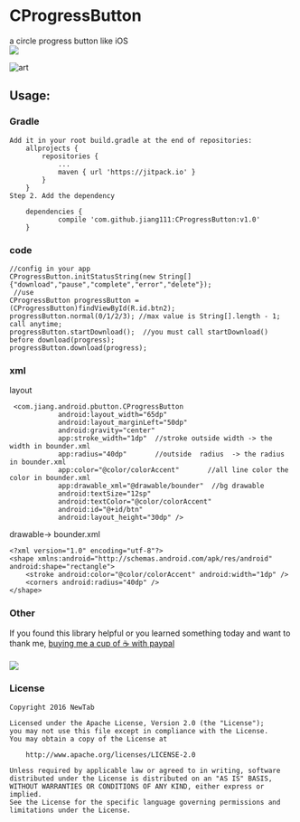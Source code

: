 # CProgressButton

a circle progress button like iOS <br />
[![](https://jitpack.io/v/jiang111/CProgressButton.svg)](https://jitpack.io/#jiang111/CProgressButton) <br />

![art](https://raw.githubusercontent.com/jiang111/CProgressButton/master/art/art2.gif)

## Usage:

### Gradle
```
Add it in your root build.gradle at the end of repositories:
	allprojects {
		repositories {
			...
			maven { url 'https://jitpack.io' }
		}
	}
Step 2. Add the dependency

	dependencies {
	        compile 'com.github.jiang111:CProgressButton:v1.0'
	}
```


### code
```
//config in your app
CProgressButton.initStatusString(new String[]{"download","pause","complete","error","delete"});
 //use 
CProgressButton progressButton = (CProgressButton)findViewById(R.id.btn2);
progressButton.normal(0/1/2/3); //max value is String[].length - 1;  call anytime;
progressButton.startDownload();  //you must call startDownload() before download(progress);
progressButton.download(progress);
```
### xml

layout
```
 <com.jiang.android.pbutton.CProgressButton
            android:layout_width="65dp"
            android:layout_marginLeft="50dp"
            android:gravity="center"
            app:stroke_width="1dp"  //stroke outside width -> the width in bounder.xml
            app:radius="40dp"       //outside  radius  -> the radius in bounder.xml
            app:color="@color/colorAccent"       //all line color the color in bounder.xml
            app:drawable_xml="@drawable/bounder"  //bg drawable
            android:textSize="12sp"
            android:textColor="@color/colorAccent"
            android:id="@+id/btn"
            android:layout_height="30dp" />
```
drawable-> bounder.xml
```
<?xml version="1.0" encoding="utf-8"?>
<shape xmlns:android="http://schemas.android.com/apk/res/android" android:shape="rectangle">
    <stroke android:color="@color/colorAccent" android:width="1dp" />
    <corners android:radius="40dp" />
</shape>
```

### Other
 If you found this library helpful or you learned something today and want to thank me, [buying me a cup of ☕️  with paypal](https://www.paypal.me/jyuesong) <br /><br />
![](https://raw.githubusercontent.com/jiang111/RxJavaApp/master/qrcode/wechat_alipay.png)


### License

    Copyright 2016 NewTab

    Licensed under the Apache License, Version 2.0 (the "License");
    you may not use this file except in compliance with the License.
    You may obtain a copy of the License at

        http://www.apache.org/licenses/LICENSE-2.0

    Unless required by applicable law or agreed to in writing, software
    distributed under the License is distributed on an "AS IS" BASIS,
    WITHOUT WARRANTIES OR CONDITIONS OF ANY KIND, either express or implied.
    See the License for the specific language governing permissions and
    limitations under the License.

